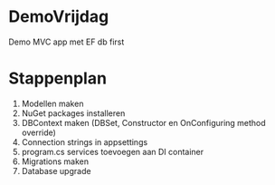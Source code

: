 # DemoVrijdag
Demo MVC app met EF db first

# Stappenplan
1. Modellen maken
2. NuGet packages installeren
3. DBContext maken (DBSet, Constructor en OnConfiguring method override)
4. Connection strings in appsettings
5. program.cs services toevoegen aan DI container
6. Migrations maken
7. Database upgrade
